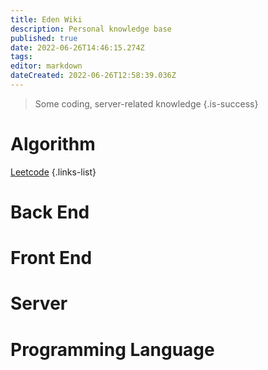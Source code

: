 ```yaml
---
title: Eden Wiki
description: Personal knowledge base
published: true
date: 2022-06-26T14:46:15.274Z
tags: 
editor: markdown
dateCreated: 2022-06-26T12:58:39.036Z
---
```


> Some coding, server-related knowledge
{.is-success}

# Algorithm

[Leetcode](/home/Algorithm/Leetcode)
{.links-list}

# Back End

# Front End

# Server

# Programming Language

